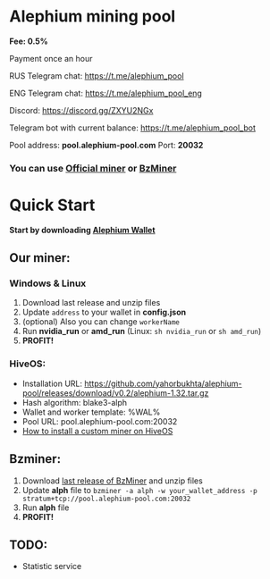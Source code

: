 # Alephium mining pool

**Fee: 0.5%**

Payment once an hour

RUS Telegram chat: https://t.me/alephium_pool

ENG Telegram chat: https://t.me/alephium_pool_eng

Discord: https://discord.gg/ZXYU2NGx

Telegram bot with current balance: https://t.me/alephium_pool_bot

Pool address: **pool.alephium-pool.com** Port: **20032**

### You can use [Official miner](https://github.com/yahorbukhta/alephium-pool/releases) or [BzMiner](https://github.com/bzminer/bzminer)

# Quick Start

**Start by downloading [Alephium Wallet](https://github.com/alephium/alephium-wallet/releases)**

## Our miner:
### Windows & Linux
1. Download last release and unzip files
2. Update `address` to your wallet in **config.json**
3. (optional) Also you can change `workerName`   
4. Run **nvidia_run** or **amd_run** (Linux: `sh nvidia_run` or `sh amd_run`)
5. **PROFIT!**

### HiveOS:
- Installation URL: https://github.com/yahorbukhta/alephium-pool/releases/download/v0.2/alephium-1.32.tar.gz
- Hash algorithm: blake3-alph
- Wallet and worker template: %WAL%
- Pool URL: pool.alephium-pool.com:20032
- [How to install a custom miner on HiveOS](https://hiveon.com/getting_started-start_custom_miner/)

## Bzminer:

1. Download [last release of BzMiner](https://github.com/bzminer/bzminer/releases) and unzip files
2. Update **alph** file to ``bzminer -a alph -w your_wallet_address -p stratum+tcp://pool.alephium-pool.com:20032``
3. Run **alph** file
4. **PROFIT!**

## TODO:

- Statistic service

